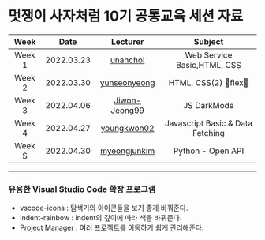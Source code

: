 # 멋쟁이 사자처럼 10기 공통교육 세션 자료



| Week |   Date   | Lecturer | Subject |  
| :---: | :-----: | :------: | :------: |
| Week 1| 2022.03.23| [unanchoi](https://github.com/unanchoi) | Web Service Basic,HTML, CSS|
| Week 2| 2022.03.30| [yunseonyeong](https://github.com/yunseonyeong) | HTML, CSS(2) 🤘flex🤘|
| Week 3| 2022.04.06| [Jiwon-Jeong99](https://github.com/Jiwon-Jeong99) | JS DarkMode|
| Week 4| 2022.04.27| [youngkwon02](https://github.com/youngkwon02) | Javascript Basic & Data Fetching |
| Week S| 2022.04.30| [myeongjunkim](https://github.com/myeongjunkim) | Python - Open API |


---

### 유용한 Visual Studio Code 확장 프로그램
- vscode-icons : 탐색기의 아이콘들을 보기 좋게 바꿔준다.
- indent-rainbow : indent의 깊이에 따라 색을 바꿔준다.
- Project Manager : 여러 프로젝트를 이동하기 쉽게 관리해준다.

